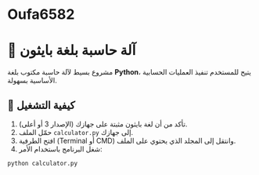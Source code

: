 # Oufa6582
# 🧮 آلة حاسبة بلغة بايثون

مشروع بسيط لآلة حاسبة مكتوب بلغة **Python**، يتيح للمستخدم تنفيذ العمليات الحسابية الأساسية بسهولة.

## 🚀 كيفية التشغيل

1. تأكد من أن لغة بايثون مثبتة على جهازك (الإصدار 3 أو أعلى).
2. حمّل الملف `calculator.py` إلى جهازك.
3. افتح الطرفية (Terminal أو CMD) وانتقل إلى المجلد الذي يحتوي على الملف.
4. شغل البرنامج باستخدام الأمر:
```bash
python calculator.py
